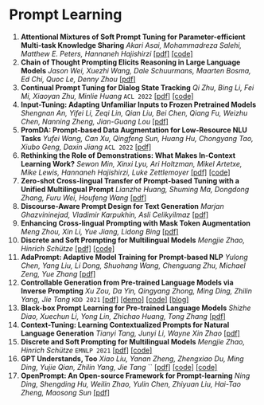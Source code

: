 # Prompt Learning

1. **Attentional Mixtures of Soft Prompt Tuning for Parameter-efficient Multi-task Knowledge Sharing** *Akari Asai, Mohammadreza Salehi, Matthew E. Peters, Hannaneh Hajishirzi* [[pdf]](https://arxiv.org/abs/2205.11961) [[code]](https://github.com/AkariAsai/ATTEMPT)
1. **Chain of Thought Prompting Elicits Reasoning in Large Language Models** *Jason Wei, Xuezhi Wang, Dale Schuurmans, Maarten Bosma, Ed Chi, Quoc Le, Denny Zhou* [[pdf]](https://arxiv.org/abs/2201.11903)
1. **Continual Prompt Tuning for Dialog State Tracking** *Qi Zhu, Bing Li, Fei Mi, Xiaoyan Zhu, Minlie Huang* `ACL 2022` [[pdf]](https://arxiv.org/abs/2203.06654) [[code]](https://github.com/thu-coai/CPT4DST)
1. **Input-Tuning: Adapting Unfamiliar Inputs to Frozen Pretrained Models** *Shengnan An, Yifei Li, Zeqi Lin, Qian Liu, Bei Chen, Qiang Fu, Weizhu Chen, Nanning Zheng, Jian-Guang Lou* [[pdf]](https://arxiv.org/abs/2203.03131)
2. **PromDA: Prompt-based Data Augmentation for Low-Resource NLU Tasks** *Yufei Wang, Can Xu, Qingfeng Sun, Huang Hu, Chongyang Tao, Xiubo Geng, Daxin Jiang* `ACL 2022` [[pdf]](https://arxiv.org/abs/2202.12499)
3. **Rethinking the Role of Demonstrations: What Makes In-Context Learning Work?** *Sewon Min, Xinxi Lyu, Ari Holtzman, Mikel Artetxe, Mike Lewis, Hannaneh Hajishirzi, Luke Zettlemoyer* [[pdf]](https://arxiv.org/abs/2202.12837) [[code]](https://github.com/Alrope123/rethinking-demonstrations)
4. **Zero-shot Cross-lingual Transfer of Prompt-based Tuning with a Unified Multilingual Prompt** *Lianzhe Huang, Shuming Ma, Dongdong Zhang, Furu Wei, Houfeng Wang* [[pdf]](https://arxiv.org/abs/2202.11451)
5. **Discourse-Aware Prompt Design for Text Generation** *Marjan Ghazvininejad, Vladimir Karpukhin, Asli Celikyilmaz* [[pdf]](https://arxiv.org/abs/2112.05717)
6. **Enhancing Cross-lingual Prompting with Mask Token Augmentation** *Meng Zhou, Xin Li, Yue Jiang, Lidong Bing* [[pdf]](https://arxiv.org/abs/2202.07255)
7. **Discrete and Soft Prompting for Multilingual Models** *Mengjie Zhao, Hinrich Schütze* [[pdf]](https://aclanthology.org/2021.emnlp-main.672/) [[code]](https://github.com/mprompting/xlmrprompt)
8. **AdaPrompt: Adaptive Model Training for Prompt-based NLP** *Yulong Chen, Yang Liu, Li Dong, Shuohang Wang, Chenguang Zhu, Michael Zeng, Yue Zhang* [[pdf]](https://arxiv.org/abs/2202.04824)
9. **Controllable Generation from Pre-trained Language Models via Inverse Prompting** *Xu Zou, Da Yin, Qingyang Zhong, Ming Ding, Zhilin Yang, Jie Tang* `KDD 2021` [[pdf]](https://arxiv.org/abs/2103.10685) [[demo]](https://pretrain.aminer.cn/apps/poetry.html) [[code]](https://github.com/THUDM/iPrompt) [[blog]](https://mp.weixin.qq.com/s/3BZkTw-2AIsLQGbeIvI-yg)
10. **Black-box Prompt Learning for Pre-trained Language Models** *Shizhe Diao, Xuechun Li, Yong Lin, Zhichao Huang, Tong Zhang* [[pdf]](https://arxiv.org/abs/2201.08531)
11. **Context-Tuning: Learning Contextualized Prompts for Natural Language Generation** *Tianyi Tang, Junyi Li, Wayne Xin Zhao* [[pdf]](https://arxiv.org/abs/2201.08670)
12. **Discrete and Soft Prompting for Multilingual Models** *Mengjie Zhao, Hinrich Schütze* `EMNLP 2021` [[pdf]](https://aclanthology.org/2021.emnlp-main.672/) [[code]](https://github.com/mprompting/xlmrprompt)
13. **GPT Understands, Too** *Xiao Liu, Yanan Zheng, Zhengxiao Du, Ming Ding, Yujie Qian, Zhilin Yang, Jie Tang* `` [[pdf]](https://arxiv.org/abs/2103.10385) [[code]](https://github.com/THUDM/P-tuning) [[code]](https://github.com/bojone/P-tuning)
3. **OpenPrompt: An Open-source Framework for Prompt-learning** *Ning Ding, Shengding Hu, Weilin Zhao, Yulin Chen, Zhiyuan Liu, Hai-Tao Zheng, Maosong Sun* [[pdf]](https://arxiv.org/abs/2111.01998)

